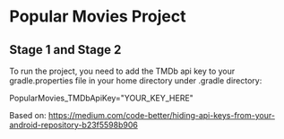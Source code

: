# Popular Movies Project

## Stage 1 and Stage 2
To run the project, you need to add the TMDb api key to your gradle.properties file in your home directory under .gradle directory:

PopularMovies_TMDbApiKey="YOUR_KEY_HERE"

Based on: https://medium.com/code-better/hiding-api-keys-from-your-android-repository-b23f5598b906
